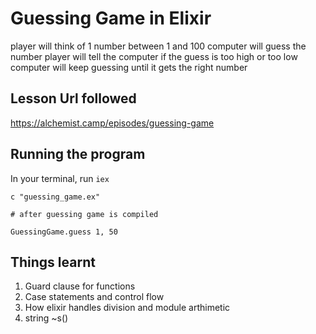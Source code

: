 # Guessing Game in Elixir

player will think of 1 number between 1 and 100
computer will guess the number
player will tell the computer if the guess is too high or too low
computer will keep guessing until it gets the right number

## Lesson Url followed

https://alchemist.camp/episodes/guessing-game

## Running the program

In your terminal, run `iex`

```
c "guessing_game.ex"

# after guessing game is compiled

GuessingGame.guess 1, 50
```

## Things learnt

1. Guard clause for functions
2. Case statements and control flow
3. How elixir handles division and module arthimetic
4. string ~s()
